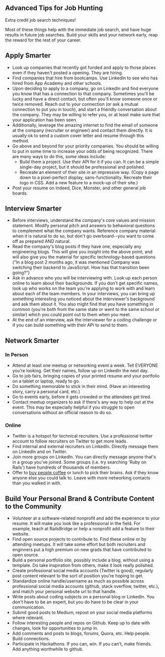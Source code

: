 ## Advanced Tips for Job Hunting
Extra credit job search techniques!

Most of these things help with the immediate job search, and have huge results in future job searches. Build your skills and your network early, reap the reward for the rest of your career.

## Apply Smarter

* Look up companies that recently got funded and apply to those places even if they haven't posted a opening.  They are hiring.
* Find companies that hire from bootcamps. Use LinkedIn to see who has hired from App Academy and other schools.  
* Upon deciding to apply to a company, go on LinkedIn and find everyone you know that has a connection to that company. Sometimes you'll be lucky and have a direct contact, but often you'll know someone once or twice removed. Reach out to your connection (or ask a mutual connection to put you in touch), and start a friendly conversation about the company. They may be willing to refer you, or at least make sure that your application has been seen.
* Additionally, leverage the amazing internet to find the email of someone at the company (recruiter or engineer) and contact them directly. It is usually ok to send a custom cover letter and resume through this method.
* Go above and beyond for your priority companies. You should be willing to put in some time to increase your odds of being recognized.  There are many ways to do this, some ideas include:
  * Build them a project. Use their API for it if you can. It can be a simple single-day project, but it should be professional and polished.
  * Recreate an element of their site in an impressive way. (Copy a page down to a pixel-perfect display, sans-functionality. Recreate their logo in CSS. Add a new feature to a mock-up of their site.)
* Post your resume on Indeed, Dice, Monster, and other general job boards.

## Interview Smarter
* Before interviews, understand the company's core values and mission statement. Modify personal pitch and answers to behavioral questions to complement what the company wants. Reference company material when it is natural to do so, but don't go overboard--you want to come off as prepared AND natural.
* Read the company's blog posts if they have one, especially any engineering blogs. This will give you insight into the above point, and will also give you the material for specific technology-based questions ("In a blog post 2 months ago, it was mentioned Company was switching their backend to JavaScript. How has that transition been going?")
* Ask in advance who you will be interviewing with.  Look up each person online to learn about their backgrounds.  If you don't get specific names, look up who works on the team you're applying to work with and learn about each of the team members.  In your interviews, you can bring up something interesting you noticed about the interviewer's background and ask them about it. You also might find that you have something in common (you're both from the same state or went to the same school or similar) which you could point out to them when you meet. 
* At the end of an interview, ask the interviewer for a coding challenge or  if you can build something with their API to send to them. 

## Network Smarter

### In Person
* Attend at least one meetup or networking event a week. Tell EVERYONE you’re looking. Get their names, follow up on LinkedIn the next day.
* Go to job fairs, bringing copies of your printed resume and your portfolio on a tablet or laptop, ready to go.
* Do something memorable to stick in their mind. (Have an interesting story, carry a personal card, etc.)
* Go to events early, before it gets crowded or the attendees get tired.
* Contact meetup organizers to ask if there's any way to help out at the event. This may be especially helpful if you struggle to open conversations without an official reason to do so.

### Online
* Twitter is a hotspot for technical recruiters. Use a professional twitter account to follow recruiters on Twitter to get more leads.
* Find internal and external recruiters on LinkedIn. Directly message them on LinkedIn and on Twitter.
* Join more groups on LinkedIn.  You can directly message anyone that's in a group you've joined.  Some groups (i.e. try searching 'Ruby on Rails') have hundreds of thousands of members.  
* Offer to [buy people coffee](http://haseebq.com/how-to-break-into-tech-job-hunting-and-interviews/#networking) or lunch to pick their brains. Ask if they know anyone else you could talk to. Leave with more networking contacts than you walked in with.

## Build Your Personal Brand & Contribute Content to the Community
* Volunteer at a software-related nonprofit and add the experience to your resume.  It will make you look like a professional in the field.  For example, teach at RailsBridge or help a nonprofit add a feature to their website.  
* Find open source projects to contribute to.  Find these online or by attending meetups. It will take some effort but both recruiters and enginners put a high premium on new grads that have contributed to open source.  
* Build a personal portfolio site, possibly include a blog, without using a template. Do take inspiration from others, make it look really polished.
* Create professional social media accounts (Twitter is good), regularly post content relevant to the sort of position you're hoping to get.
* Standardize online handle/username as much as possible across professional social media accounts (github, stack overflow, twitter, etc.), and match your personal website url to that handle.
* Write posts about coding subjects on a personal blog or LinkedIn. You don't have to be an expert, but you do have to be clear in your communication.
* Submit good posts to Medium, repost on your social media platforms where relevant.
* Follow interesting people and repos on Github. Keep up to date with changes, look for opportunities to jump in.
* Add comments and posts to blogs, forums, Quora, etc. Help people. Build connections.
* Participate in Hackathons. If you can, win. If you can't, make friends.  Add anything worthwhile to github.  

